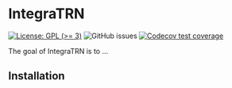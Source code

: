 
<!-- README.md is generated from README.Rmd. Please edit that file -->

# IntegraTRN

<!-- badges: start -->

[![License: GPL (\>=
3)](https://img.shields.io/badge/License-GPL%20%28%3E%3D%203%29-blue.svg)](https://choosealicense.com/licenses/gpl-3.0/)
![GitHub issues](https://img.shields.io/github/issues/j-y26/IntegraTRN)
[![Codecov test
coverage](https://codecov.io/gh/j-y26/IntegraTRN/branch/master/graph/badge.svg)](https://app.codecov.io/gh/j-y26/IntegraTRN?branch=master)
<!-- badges: end -->

The goal of IntegraTRN is to …

## Installation
